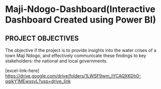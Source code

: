 # Maji-Ndogo-Dashboard(Interactive Dashboard Created using Power BI)

## PROJECT OBJECTIVES
The objective if the project is to provide insights into the water crises of a town Maji Ndogo, and effectively communicate these findings to key stakeholders: the national and local
governments.

[excel-link-here] <https://drive.google.com/drive/folders/1LWSF9wm_IYCAQXKDh0-qgjkY1MEwxsyL?usp=drive_link>
